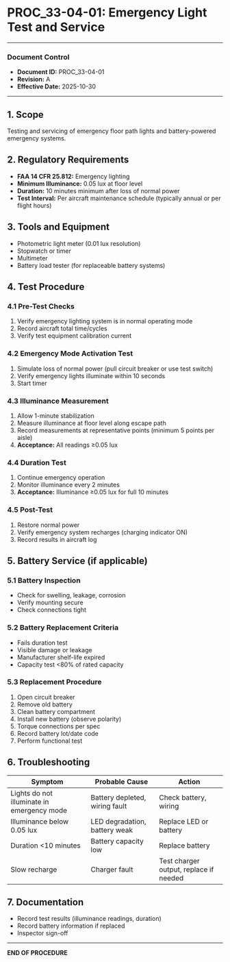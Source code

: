 # PROC_33-04-01: Emergency Light Test and Service

---

### Document Control
- **Document ID:** PROC_33-04-01
- **Revision:** A
- **Effective Date:** 2025-10-30

---

## 1. Scope
Testing and servicing of emergency floor path lights and battery-powered emergency systems.

## 2. Regulatory Requirements
- **FAA 14 CFR 25.812:** Emergency lighting
- **Minimum Illuminance:** 0.05 lux at floor level
- **Duration:** 10 minutes minimum after loss of normal power
- **Test Interval:** Per aircraft maintenance schedule (typically annual or per flight hours)

## 3. Tools and Equipment
- Photometric light meter (0.01 lux resolution)
- Stopwatch or timer
- Multimeter
- Battery load tester (for replaceable battery systems)

## 4. Test Procedure

### 4.1 Pre-Test Checks
1. Verify emergency lighting system is in normal operating mode
2. Record aircraft total time/cycles
3. Verify test equipment calibration current

### 4.2 Emergency Mode Activation Test
1. Simulate loss of normal power (pull circuit breaker or use test switch)
2. Verify emergency lights illuminate within 10 seconds
3. Start timer

### 4.3 Illuminance Measurement
1. Allow 1-minute stabilization
2. Measure illuminance at floor level along escape path
3. Record measurements at representative points (minimum 5 points per aisle)
4. **Acceptance:** All readings ≥0.05 lux

### 4.4 Duration Test
1. Continue emergency operation
2. Monitor illuminance every 2 minutes
3. **Acceptance:** Illuminance ≥0.05 lux for full 10 minutes

### 4.5 Post-Test
1. Restore normal power
2. Verify emergency system recharges (charging indicator ON)
3. Record results in aircraft log

## 5. Battery Service (if applicable)

### 5.1 Battery Inspection
- Check for swelling, leakage, corrosion
- Verify mounting secure
- Check connections tight

### 5.2 Battery Replacement Criteria
- Fails duration test
- Visible damage or leakage
- Manufacturer shelf-life expired
- Capacity test <80% of rated capacity

### 5.3 Replacement Procedure
1. Open circuit breaker
2. Remove old battery
3. Clean battery compartment
4. Install new battery (observe polarity)
5. Torque connections per spec
6. Record battery lot/date code
7. Perform functional test

## 6. Troubleshooting

| Symptom | Probable Cause | Action |
|---------|----------------|--------|
| Lights do not illuminate in emergency mode | Battery depleted, wiring fault | Check battery, wiring |
| Illuminance below 0.05 lux | LED degradation, battery weak | Replace LED or battery |
| Duration <10 minutes | Battery capacity low | Replace battery |
| Slow recharge | Charger fault | Test charger output, replace if needed |

## 7. Documentation
- Record test results (illuminance readings, duration)
- Record battery information if replaced
- Inspector sign-off

---

**END OF PROCEDURE**
